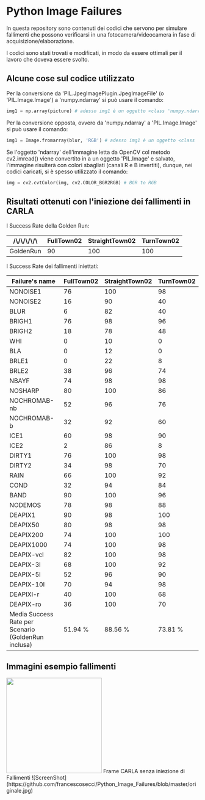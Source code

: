 # Python Image Failures

In questa repository sono contenuti dei codici che servono per simulare fallimenti che possono verificarsi in una fotocamera/videocamera in fase di acquisizione/elaborazione.

I codici sono stati trovati e modificati, in modo da essere ottimali per il lavoro che doveva essere svolto.


## Alcune cose sul codice utilizzato

Per la conversione da 'PIL.JpegImagePlugin.JpegImageFile' (o 'PIL.Image.Image') a 'numpy.ndarray' si può usare il comando:
```python
img1 = np.array(picture) # adesso img1 è un oggetto <class 'numpy.ndarray'>
```

Per la conversione opposta, ovvero da 'numpy.ndarray' a 'PIL.Image.Image' si può usare il comando: 
```python
img1 = Image.fromarray(blur, 'RGB') # adesso img1 è un oggetto <class 'PIL.Image.Image'>
```

Se l'oggetto 'ndarray' dell'immagine letta da OpenCV col metodo cv2.imread() viene convertito in a un oggetto 'PIL.Image' 
e salvato, l'immagine risulterà con colori sbagliati (canali R e B invertiti), dunque, nei codici caricati, si è spesso 
utilizzato il comando:
```python
img = cv2.cvtColor(img, cv2.COLOR_BGR2RGB) # BGR to RGB
```


## Risultati ottenuti con l'iniezione dei fallimenti in CARLA

I Success Rate della Golden Run:

| \/\\\/\\\/\\\/\\\/\\ | FullTown02 | StraightTown02 | TurnTown02 |
| ------------- | ------------- | ------------- | ------------- |
| GoldenRun | 90 | 100 | 100  |


I Success Rate dei fallimenti iniettati:

| Failure's name | FullTown02 | StraightTown02 | TurnTown02 |
| ------------- | ------------- | ------------- | ------------- |
| NONOISE1 | 76  | 100  | 98  |
| NONOISE2 | 16  | 90  | 40  |
| BLUR | 6  | 82  | 40  |
| BRIGH1 | 76  | 98  | 96  |
| BRIGH2 | 18  | 78  | 48  |
| WHI | 0  | 10  | 0  |
| BLA | 0  | 12  | 0  |
| BRLE1 | 0  | 22  | 8  |
| BRLE2 | 38  | 96  | 74  |
| NBAYF | 74  | 98  | 98  |
| NOSHARP | 80  | 100  | 86  |
| NOCHROMAB-nb | 52  | 96  | 76  |
| NOCHROMAB-b | 32  | 92  | 60  |
| ICE1 | 60  | 98  | 90  |
| ICE2 | 2  | 86  | 8  |
| DIRTY1 | 76  | 100  | 98  |
| DIRTY2 | 34  | 98  | 70  |
| RAIN | 66  | 100  | 92  |
| COND | 32  | 94  | 84  |
| BAND | 90  | 100  | 96  |
| NODEMOS | 78  | 98  | 88  |
| DEAPIX1 | 90  | 98  | 100  |
| DEAPIX50 | 80  | 98  | 98  |
| DEAPIX200 | 74  | 100  | 100  |
| DEAPIX1000 | 74  | 100  | 98  |
| DEAPIX-vcl | 82  | 100  | 98  |
| DEAPIX-3l | 68  | 100  | 92  |
| DEAPIX-5l | 52  | 96  | 90  |
| DEAPIX-10l | 70  | 94  | 98  |
| DEAPIXl-r | 40  | 100  | 68  |
| DEAPIX-ro | 36  | 100  | 70  |
| Media Success Rate per Scenario (GoldenRun inclusa) | 51.94 % | 88.56 % | 73.81 % |


## Immagini esempio fallimenti


<img src="https://github.com/francescosecci/Python_Image_Failures/blob/master/originale.jpg" width="250">
Frame CARLA senza iniezione di Fallimenti ![ScreenShot](https://github.com/francescosecci/Python_Image_Failures/blob/master/originale.jpg)

